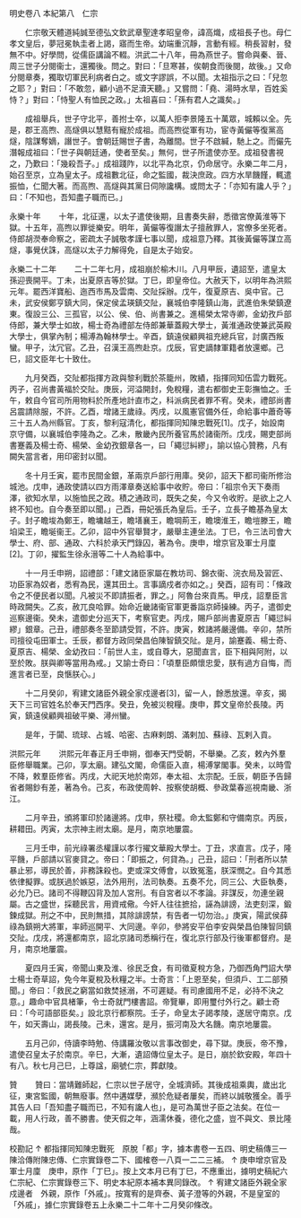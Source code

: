 明史卷八
本紀第八　仁宗

　　仁宗敬天體道純誠至德弘文欽武章聖達孝昭皇帝，諱高熾，成祖長子也。母仁孝文皇后，夢冠冕執圭者上謁，寤而生帝。幼端重沉靜，言動有經。稍長習射，發無不中。好學問，從儒臣講論不輟。洪武二十八年，冊為燕世子。嘗命與秦、晉、周三世子分閱衞士，還獨後。問之。對曰：「旦寒甚，俟朝食而後閱，故後。」又命分閱章奏，獨取切軍民利病者白之。或文字謬誤，不以聞。太祖指示之曰：「兒忽之耶？」對曰：「不敢忽，顧小過不足瀆天聽。」又嘗問：「堯、湯時水旱，百姓奚恃？」對曰：「恃聖人有恤民之政。」太祖喜曰：「孫有君人之識矣。」

　　成祖舉兵，世子守北平，善拊士卒，以萬人拒李景隆五十萬眾，城賴以全。先是，郡王高煦、高燧俱以慧黠有寵於成祖。而高煦從軍有功，宦寺黃儼等復黨高燧，陰謀奪嫡，譖世子。會朝廷賜世子書，為離間。世子不啟緘，馳上之。而儼先潛報成祖曰：「世子與朝廷通，使者至矣。」無何，世子所遣使亦至。成祖發書視之，乃歎曰：「幾殺吾子。」成祖踐阼，以北平為北京，仍命居守。永樂二年二月，始召至京，立為皇太子。成祖數北征，命之監國，裁決庶政。四方水旱饑饉，輒遣振恤，仁聞大著。而高煦、高燧與其黨日伺隙讒構。或問太子：「亦知有讒人乎？」曰：「不知也，吾知盡子職而已。」

永樂十年
　　十年，北征還，以太子遣使後期，且書奏失辭，悉徵宮僚黃淮等下獄。十五年，高煦以罪徙樂安。明年，黃儼等復譖太子擅赦罪人，宮僚多坐死者。侍郎胡濙奉命察之，密疏太子誠敬孝謹七事以聞，成祖意乃釋。其後黃儼等謀立高燧，事覺伏誅，高燧以太子力解得免，自是太子始安。

永樂二十二年
　　二十二年七月，成祖崩於榆木川。八月甲辰，遺詔至，遣皇太孫迎喪開平。丁未，出夏原吉等於獄。丁巳，即皇帝位。大赦天下，以明年為洪熙元年。罷西洋寶船、迤西市馬及雲南、交阯採辦。戊午，復夏原吉、吳中官。己未，武安侯鄭亨鎮大同，保定侯孟瑛鎮交阯，襄城伯李隆鎮山海，武進伯朱榮鎮遼東。復設三公、三孤官，以公、侯、伯、尚書兼之。進楊榮太常寺卿，金幼孜戶部侍郎，兼大學士如故，楊士奇為禮部左侍郎兼華蓋殿大學士，黃淮通政使兼武英殿大學士，俱掌內制；楊溥為翰林學士。辛酉，鎮遠侯顧興祖充總兵官，討廣西叛蠻。甲子，汰冗官。乙丑，召漢王高煦赴京。戊辰，官吏謫隸軍籍者放還鄉。己巳，詔文臣年七十致仕。

　　九月癸酉，交阯都指揮方政與黎利戰於茶籠州，敗績，指揮同知伍雲力戰死。丙子，召尚書黃福於交阯。庚辰，河溢開封，免稅糧，遣右都御史王彰撫恤之。壬午，敕自今官司所用物料於所產地計直市之，科派病民者罪不宥。癸未，禮部尚書呂震請除服，不許。乙酉，增諸王歲祿。丙戌，以風憲官備外任，命給事中蕭奇等三十五人為州縣官。丁亥，黎利寇清化，都指揮同知陳忠戰死[1]。戊子，始設南京守備，以襄城伯李隆為之。乙未，散畿內民所養官馬於諸衞所。戊戌，賜吏部尚書蹇義及楊士奇、楊榮、金幼孜銀章各一，曰「繩愆糾繆」，諭以協心贊務，凡有闕失當言者，用印密封以聞。

　　冬十月壬寅，罷市民間金銀，革兩京戶部行用庫。癸卯，詔天下都司衞所修治城池。戊申，通政使請以四方雨澤章奏送給事中收貯。帝曰：「祖宗令天下奏雨澤，欲知水旱，以施恤民之政。積之通政司，既失之矣，今又令收貯。是欲上之人終不知也。自今奏至即以聞。」己酉，冊妃張氏為皇后。壬子，立長子瞻基為皇太子。封子瞻埈為鄭王，瞻墉越王，瞻墡襄王，瞻堈荊王，瞻墺淮王，瞻塏滕王，瞻垍梁王，瞻埏衞王。乙卯，詔中外官舉賢才，嚴舉主連坐法。丁巳，令三法司會大學士、府、部、通政、六科於承天門錄囚，著為令。庚申，增京官及軍士月廩[2]。丁卯，擢監生徐永溍等二十人為給事中。

　　十一月壬申朔，詔禮部：「建文諸臣家屬在教坊司、錦衣衞、浣衣局及習匠、功臣家為奴者，悉宥為民，還其田土。言事謫戍者亦如之。」癸酉，詔有司：「條政令之不便民者以聞。凡被災不即請振者，罪之。」阿魯台來貢馬。甲戌，詔羣臣言時政闕失。乙亥，赦兀良哈罪。始命近畿諸衞官軍更番詣京師操練。丙子，遣御史巡察邊衞。癸未，遣御史分巡天下，考察官吏。丙戌，賜戶部尚書夏原吉「繩愆糾繆」銀章。己丑，禮部奏冬至節請受賀，不許。庚寅，敕諸將嚴邊備。辛卯，禁所司擅役屯田軍士。壬辰，都督方政同榮昌伯陳智鎮交阯。是月，諭蹇義、楊士奇、夏原吉、楊榮、金幼孜曰：「前世人主，或自尊大，惡聞直言，臣下相與阿附，以至於敗。朕與卿等當用為戒。」又諭士奇曰：「頃羣臣頗懷忠愛，朕有過方自悔，而進言者已至，良愜朕心。」

　　十二月癸卯，宥建文諸臣外親全家戍邊者[3]，留一人，餘悉放還。辛亥，揭天下三司官姓名於奉天門西序。癸丑，免被災稅糧。庚申，葬文皇帝於長陵。丙寅，鎮遠侯顧興祖破平樂、潯州蠻。

　　是年，于闐、琉球、占城、哈密、古麻剌朗、滿剌加、蘇祿、瓦剌入貢。

洪熙元年
　　洪熙元年春正月壬申朔，御奉天門受朝，不舉樂。乙亥，敕內外羣臣修舉職業。己卯，享太廟。建弘文閣，命儒臣入直，楊溥掌閣事。癸未，以時雪不降，敕羣臣修省。丙戌，大祀天地於南郊，奉太祖、太宗配。壬辰，朝臣予告歸省者賜鈔有差，著為令。己亥，布政使周幹、按察使胡概、參政葉春巡視南畿、浙江。

　　二月辛丑，頒將軍印於諸邊將。戊申，祭社稷。命太監鄭和守備南京。丙辰，耕耤田。丙寅，太宗神主祔太廟。是月，南京地屢震。

　　三月壬申，前光祿署丞權謹以孝行擢文華殿大學士。丁丑，求直言。戊子，隆平饑，戶部請以官麥貸之。帝曰：「即振之，何貸為。」己丑，詔曰：「刑者所以禁暴止邪，導民於善，非務誅殺也。吏或深文傅會，以致冤濫，朕深憫之。自今其悉依律擬罪。或朕過於嫉惡，法外用刑，法司執奏。五奏不允，同三公、大臣執奏，必允乃已。諸司不得鞭囚背及加人宮刑。有自宮者以不孝論。非謀反，勿連坐親屬。古之盛世，採聽民言，用資戒儆。今奸人往往摭拾，誣為誹謗，法吏刻深，鍛鍊成獄。刑之不中，民則無措，其除誹謗禁，有告者一切勿治。」庚寅，陽武侯薛祿為鎮朔大將軍，率師巡開平、大同邊。辛卯，參將安平伯李安與榮昌伯陳智同鎮交阯。戊戌，將還都南京，詔北京諸司悉稱行在，復北京行部及行後軍都督府。是月，南京地屢震。

　　夏四月壬寅，帝聞山東及淮、徐民乏食，有司徵夏稅方急，乃御西角門詔大學士楊士奇草詔，免今年夏稅及秋糧之半。士奇言：「上恩至矣，但須戶、工二部預聞。」帝曰：「救民之窮當如救焚拯溺，不可遲疑。有司慮國用不足，必持不決之意。」趣命中官具楮筆，令士奇就門樓書詔。帝覽畢，即用璽付外行之。顧士奇曰：「今可語部臣矣。」設北京行都察院。壬子，命皇太子謁孝陵，遂居守南京。戊午，如天壽山，謁長陵。己未，還宮。是月，振河南及大名饑。南京地屢震。

　　五月己卯，侍讀李時勉、侍講羅汝敬以言事改御史，尋下獄。庚辰，帝不豫，遣使召皇太子於南京。辛巳，大漸，遺詔傳位皇太子。是日，崩於欽安殿，年四十有八。秋七月己巳，上尊諡，廟號仁宗，葬獻陵。

贊
　　贊曰：當靖難師起，仁宗以世子居守，全城濟師。其後成祖乘輿，歲出北征，東宮監國，朝無廢事。然中遘媒孽，瀕於危疑者屢矣，而終以誠敬獲全。善乎其告人曰「吾知盡子職而已，不知有讒人也」，是可為萬世子臣之法矣。在位一載，用人行政，善不勝書。使天假之年，涵濡休養，德化之盛，豈不與文、景比隆哉。

校勘記
↑ 都指揮同知陳忠戰死　原脫「都」字，據本書卷一五四、明史稿傳三一陳洽傳附陳忠傳、仁宗實錄卷二下、國榷卷一八頁一二二三補。
↑ 庚申增京官及軍士月廩　庚申，原作「丁巳」。按上文本月已有丁巳，不應重出，據明史稿紀六仁宗紀、仁宗實錄卷三下、明史本紀原本補本異同錄改。
↑ 宥建文諸臣外親全家戍邊者　外親，原作「外戚」。按寬宥的是齊泰、黃子澄等的外親，不是皇室的「外戚」，據仁宗實錄卷五上永樂二十二年十二月癸卯條改。